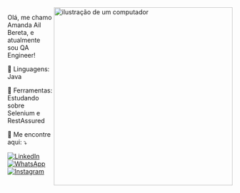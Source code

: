 <img src="https://raw.githubusercontent.com/MicaelliMedeiros/micaellimedeiros/master/image/computer-illustration.png" alt="ilustração de um computador" min-width="400px" max-width="400px" width="400px" align="right">

<p align="left"> 
  Olá, me chamo Amanda Ail Bereta, e atualmente sou QA Engineer!
</p>

<p align="left">
  🦄 Linguagens: Java
</p>

<p align="left">
  💼 Ferramentas: Estudando sobre Selenium e RestAssured
</p>

<p align="left">
  💌 Me encontre aqui: ⤵️
</p>

<p align="left">
  <a href="https://www.linkedin.com/in/amanda-ail/" title="LinkedIn">
  <img src="https://img.shields.io/badge/-Linkedin-0e76a8?style=flat-square&logo=Linkedin&logoColor=white&link=https://www.linkedin.com/in/amanda-ail/" alt="LinkedIn"/></a>
  <a href="https://wa.me/5551985682177" title="WhatsApp">
  <img src="https://img.shields.io/badge/-WhatsApp-25d366?style=flat-square&labelColor=25d366&logo=whatsapp&logoColor=white&link=https://wa.me/5551985682177" alt="WhatsApp"/></a>
  <a href="https://www.instagram.com/heyamandail?igsh=dnlsbzJpNDhpd2o4" title="Instagram">
  <img src="https://img.shields.io/badge/-Instagram-DF0174?style=flat-square&labelColor=DF0174&logo=instagram&logoColor=white&link=https://www.instagram.com/heyamandail?igsh=dnlsbzJpNDhpd2o4" alt="Instagram"/></a>
</p>
